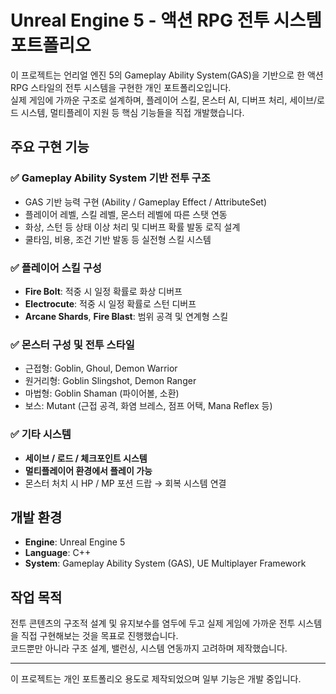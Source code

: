 # Unreal Engine 5 - 액션 RPG 전투 시스템 포트폴리오

이 프로젝트는 언리얼 엔진 5의 Gameplay Ability System(GAS)을 기반으로 한 액션 RPG 스타일의 전투 시스템을 구현한 개인 포트폴리오입니다.  
실제 게임에 가까운 구조로 설계하며, 플레이어 스킬, 몬스터 AI, 디버프 처리, 세이브/로드 시스템, 멀티플레이 지원 등 핵심 기능들을 직접 개발했습니다.

## 주요 구현 기능

### ✅ Gameplay Ability System 기반 전투 구조

- GAS 기반 능력 구현 (Ability / Gameplay Effect / AttributeSet)
- 플레이어 레벨, 스킬 레벨, 몬스터 레벨에 따른 스탯 연동
- 화상, 스턴 등 상태 이상 처리 및 디버프 확률 발동 로직 설계
- 쿨타임, 비용, 조건 기반 발동 등 실전형 스킬 시스템

### ✅ 플레이어 스킬 구성

- **Fire Bolt**: 적중 시 일정 확률로 화상 디버프  
- **Electrocute**: 적중 시 일정 확률로 스턴 디버프  
- **Arcane Shards**, **Fire Blast**: 범위 공격 및 연계형 스킬

### ✅ 몬스터 구성 및 전투 스타일

- 근접형: Goblin, Ghoul, Demon Warrior  
- 원거리형: Goblin Slingshot, Demon Ranger  
- 마법형: Goblin Shaman (파이어볼, 소환)  
- 보스: Mutant (근접 공격, 화염 브레스, 점프 어택, Mana Reflex 등)

### ✅ 기타 시스템

- **세이브 / 로드 / 체크포인트 시스템**  
- **멀티플레이어 환경에서 플레이 가능**  
- 몬스터 처치 시 HP / MP 포션 드랍 → 회복 시스템 연결

## 개발 환경

- **Engine**: Unreal Engine 5  
- **Language**: C++  
- **System**: Gameplay Ability System (GAS), UE Multiplayer Framework

## 작업 목적

전투 콘텐츠의 구조적 설계 및 유지보수를 염두에 두고 실제 게임에 가까운 전투 시스템을 직접 구현해보는 것을 목표로 진행했습니다.  
코드뿐만 아니라 구조 설계, 밸런싱, 시스템 연동까지 고려하며 제작했습니다.

---

이 프로젝트는 개인 포트폴리오 용도로 제작되었으며 일부 기능은 개발 중입니다.